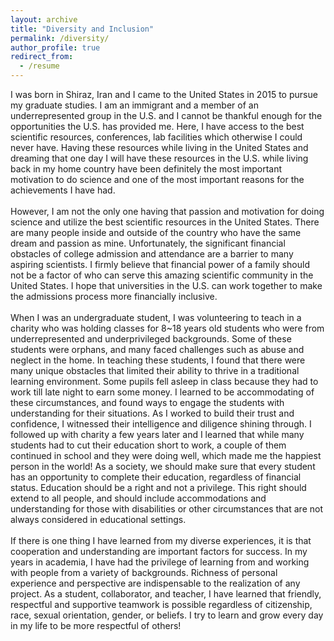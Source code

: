 ```yaml
---
layout: archive
title: "Diversity and Inclusion"
permalink: /diversity/
author_profile: true
redirect_from:
  - /resume
---
```


I was born in Shiraz, Iran and I came to the United States in 2015 to pursue my graduate studies. I am an immigrant and a member of an underrepresented group in the U.S. and I cannot be thankful enough for the opportunities the U.S. has provided me. Here, I have access to the best scientific resources, conferences, lab facilities which otherwise I could never have. Having these resources while living in the United States and dreaming that one day I will have these resources in the U.S. while living back in my home country have been definitely the most important motivation to do science and one of the most important reasons for the achievements I have had.
<br/>
<br/>
However, I am not the only one having that passion and motivation for doing science and utilize the best scientific resources in the United States. There are many people inside and outside of the country who have the same dream and passion as mine. Unfortunately, the significant financial obstacles of college admission and attendance are a barrier to many aspiring scientists. I firmly believe that financial power of a family should not be a factor of who can serve this amazing scientific community in the United States. I hope that universities in the U.S. can work together to make the admissions process more financially inclusive. 
<br/>
<br/>
When I was an undergraduate student, I was volunteering to teach in a charity who was holding classes for 8~18 years old students who were from underrepresented and underprivileged backgrounds. Some of these students were orphans, and many faced challenges such as abuse and neglect in the home. In teaching these students, I found that there were many unique obstacles that limited their ability to thrive in a traditional learning environment. Some pupils fell asleep in class because they had to work till late night to earn some money. I learned to be accommodating of these circumstances, and found ways to engage the students with understanding for their situations. As I worked to build their trust and confidence, I witnessed their intelligence and diligence shining through. I followed up with charity a few years later and I learned that while many students had to cut their education short to work, a couple of them continued in school and they were doing well, which made me the happiest person in the world! As a society, we should make sure that every student has an opportunity to complete their education, regardless of financial status. Education should be a right and not a privilege. This right should extend to all people, and should include accommodations and understanding for those with disabilities or other circumstances that are not always considered in educational settings.
<br/>
<br/>
If there is one thing I have learned from my diverse experiences, it is that cooperation and understanding are important factors for success. In my years in academia, I have had the privilege of learning from and working with people from a variety of backgrounds. Richness of personal experience and perspective are indispensable to the realization of any project. As a student, collaborator, and teacher, I have learned that friendly, respectful and supportive teamwork is possible regardless of citizenship, race, sexual orientation, gender, or beliefs. I try to learn and grow every day in my life to be more respectful of others!